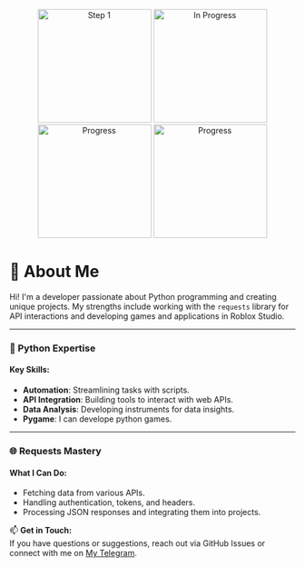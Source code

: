 <p align="center">
  <img src="https://rule34.xxx/counter/1.gif" alt="Step 1" width="200" height="200" />
  <img src="https://rule34.xxx/counter/3.gif" alt="In Progress" width="200" height="200" />
  <img src="https://rule34.xxx/counter/9.gif" alt="Progress" width="200" height="200" />
  <img src="https://rule34.xxx/counter/6.gif" alt="Progress" width="200" height="200" />
</p>


# 🚀 About Me

Hi! I'm a developer passionate about Python programming and creating unique projects. My strengths include working with the `requests` library for API interactions and developing games and applications in Roblox Studio.

---

### 🐍 Python Expertise
#### Key Skills:
- **Automation**: Streamlining tasks with scripts.
- **API Integration**: Building tools to interact with web APIs.
- **Data Analysis**: Developing instruments for data insights.
- **Pygame**: I can develope python games.
---

### 🌐 Requests Mastery
#### What I Can Do:
- Fetching data from various APIs.
- Handling authentication, tokens, and headers.
- Processing JSON responses and integrating them into projects.


📫 **Get in Touch:**  
If you have questions or suggestions, reach out via GitHub Issues or connect with me on [My Telegram](https://t.me/irrodin).
